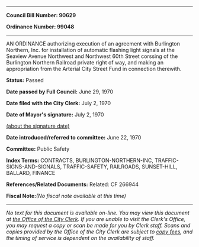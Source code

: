 

********

**Council Bill Number: 90629**
   
**Ordinance Number: 99048**
********

 AN ORDINANCE authorizing execution of an agreement with Burlington Northern, Inc. for installation of automatic flashing light signals at the Seaview Avenue Northwest and Northwest 60th Street corssing of the Burlington Northern Railroad private right of way, and making an appropriation from the Arterial City Street Fund in connection therewith.

**Status:** Passed
   
**Date passed by Full Council:** June 29, 1970
   
**Date filed with the City Clerk:** July 2, 1970
   
**Date of Mayor's signature:** July 2, 1970
   
[(about the signature date)](/~public/approvaldate.htm)
   
   
   
**Date introduced/referred to committee:** June 22, 1970
   
**Committee:** Public Safety
   
   
**Index Terms:** CONTRACTS, BURLINGTON-NORTHERN-INC, TRAFFIC-SIGNS-AND-SIGNALS, TRAFFIC-SAFETY, RAILROADS, SUNSET-HILL, BALLARD, FINANCE

**References/Related Documents:** Related: CF 266944

**Fiscal Note:**_(No fiscal note available at this time)_
********

_No text for this document is available on-line. You may view this document at [the Office of the City Clerk](http://www.seattle.gov/leg/clerk/contactUs.htm). If you are unable to visit the Clerk's Office, you may request a copy or scan be made for you by Clerk staff. Scans and copies provided by the Office of the City Clerk are subject to [copy fees](http://clerk.seattle.gov/~public/clerkfees.htm), and the timing of service is dependent on the availability of staff._

